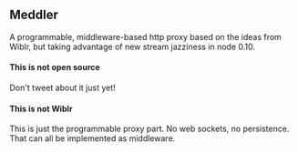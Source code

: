 ## Meddler

A programmable, middleware-based http proxy based on the ideas from Wiblr, but taking advantage of new stream jazziness in node 0.10.

#### This is not open source

Don't tweet about it just yet!

#### This is not Wiblr

This is just the programmable proxy part. No web sockets, no persistence. That can all be implemented as middleware.
